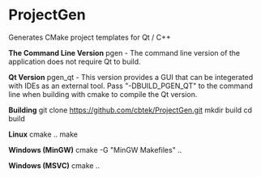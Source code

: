 # ProjectGen 
Generates CMake project templates for Qt / C++ 

**The Command Line Version** 
pgen - The command line version of the application does not require Qt to build.  

**Qt Version** 
pgen_qt - This version provides a GUI that can be integerated with IDEs as an external tool.  Pass "-DBUILD_PGEN_QT" to the command line when building with cmake to compile the Qt version. 

**Building** 
git clone https://github.com/cbtek/ProjectGen.git
mkdir build
cd build

**Linux** 
cmake .. 
make 

**Windows (MinGW)** 
cmake -G "MinGW Makefiles" .. 
 
**Windows (MSVC)** 
cmake .. 



